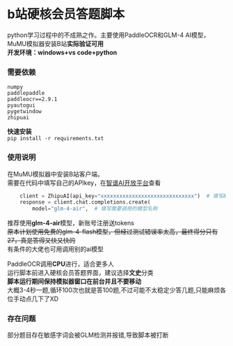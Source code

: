 # b站硬核会员答题脚本
python学习过程中的不成熟之作。主要使用PaddleOCR和GLM-4 AI模型，MuMU模拟器安装B站**实际验证可用**  
**开发环境：windows+vs code+python**  

### 需要依赖
```
numpy
paddlepaddle
paddleocr==2.9.1
pyautogui
pygetwindow
zhipuai
```
**快速安装**  
`pip install -r requirements.txt`

### 使用说明
在MuMU模拟器中安装B站客户端。  
需要在代码中填写自己的APIkey，在[智谱AI开放平台](https://www.bigmodel.cn/console/overviewm)查看  
```python
    client = ZhipuAI(api_key="xxxxxxxxxxxxxxxxxxxxxxxxxxxxxx")  # 填写APIKey
    response = client.chat.completions.create(
        model="glm-4-air",  # 填写需要调用的模型名称
```

推荐使用**glm-4-air**模型，新账号注册送tokens  
~~原本计划使用免费的glm-4-flash模型，但经过测试错误率太高，最终得分只有27，真是答得又快又快的~~  
有条件的大佬也可用调用别的ai模型

PaddleOCR调用**CPU**进行，适合更多人  
运行脚本前进入硬核会员答题界面，建议选择**文史**分类  
**脚本运行期间保持模拟器窗口在前台并且不要移动**  
大概3-4秒一题,循环100次也就是答100题,不过可能不太稳定少答几题,只能麻烦各位手动点几下了XD  

### 存在问题
部分题目存在敏感字词会被GLM检测并报错,导致脚本被打断